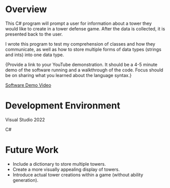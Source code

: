# Overview

This C# program will prompt a user for information about a tower they would like to create
in a tower defense game. After the data is collected, it is presented back to the user.

I wrote this program to test my comprehension of classes and how they communicate, as 
well as how to store multiple forms of data types (strings and ints) into one data type.

{Provide a link to your YouTube demonstration. It should be a 4-5 minute demo of the software running and a walkthrough of the code. Focus should be on sharing what you learned about the language syntax.}

[Software Demo Video](https://youtu.be/4yHgNVAPhxw)

# Development Environment

Visual Studio 2022

C#

# Future Work

- Include a dictionary to store multiple towers.
- Create a more visually appealing display of towers.
- Introduce actual tower creations within a game (without ability generation).
